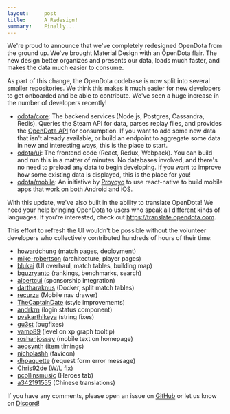 ```yaml
---
layout:     post
title:      A Redesign!
summary:    Finally...
---
```

We're proud to announce that we've completely redesigned OpenDota from the ground up. We've brought Material Design with an OpenDota flair. The new design better organizes and presents our data, loads much faster, and makes the data much easier to consume.

As part of this change, the OpenDota codebase is now split into several smaller repositories.  We think this makes it much easier for new developers to get onboarded and be able to contribute. We've seen a huge increase in the number of developers recently!  
 * [odota/core](https://github.com/odota/core): The backend services (Node.js, Postgres, Cassandra, Redis). Queries the Steam API for data, parses replay files, and provides the [OpenDota API](https://docs.opendota.com) for consumption.  If you want to add some new data that isn't already available, or build an endpoint to aggregate some data in new and interesting ways, this is the place to start.  
 * [odota/ui](https://github.com/odota/ui): The frontend code (React, Redux, Webpack). You can build and run this in a matter of minutes. No databases involved, and there's no need to preload any data to begin developing.  If you want to improve how some existing data is displayed, this is the place for you!  
 * [odota/mobile](https://github.com/odota/mobile):  An initiative by [Proyoyo](https://github.com/Proyoyo) to use react-native to build mobile apps that work on both Android and iOS.  

With this update, we've also built in the ability to translate OpenDota! We need your help bringing OpenDota to users who speak all different kinds of languages. If you're interested, check out <https://translate.opendota.com>.

This effort to refresh the UI wouldn't be possible without the volunteer developers who collectively contributed hundreds of hours of their time:  
 * [howardchung](https://github.com/howardchung) (match pages, deployment)  
 * [mike-robertson](https://github.com/mike-robertson) (architecture, player pages)  
 * [blukai](https://github.com/blukai) (UI overhaul, match tables, building map)  
 * [bguzryanto](https://github.com/bguzryanto) (rankings, benchmarks, search)  
 * [albertcui](https://github.com/albertcui) (sponsorship integration)  
 * [dartharaknus](https://github.com/dartharaknus) (Docker, split match tables)  
 * [recurza](https://github.com/recurza) (Mobile nav drawer)  
 * [TheCaptainDate](https://github.com/TheCaptainDate) (style improvements)  
 * [andrkrn](https://github.com/andrkrn) (login status component)  
 * [pvskarthikeya](https://github.com/pvskarthikeya) (string fixes)  
 * [gu3st](https://github.com/gu3st) (bugfixes)  
 * [vamo89](https://github.com/vamo89) (level on xp graph tooltip)  
 * [roshanjossey](https://github.com/roshanjossey) (mobile text on homepage)  
 * [aeosynth](https://github.com/aeosynth) (item timings)  
 * [nicholashh](https://github.com/nicholashh) (favicon)  
 * [dhpaquette](https://github.com/dhpaquette) (request form error message)  
 * [Chris92de](https://github.com/Chris92de) (W/L fix)  
 * [pcollinsmusic](https://github.com/pcollinsmusic) (Heroes tab)  
 * [a342191555](https://github.com/a342191555) (Chinese translations)

If you have any comments, please open an issue on [GitHub](https://github.com/odota) or let us know on [Discord](https://discord.gg/0o5SQGbXuWCNDcaF)!
